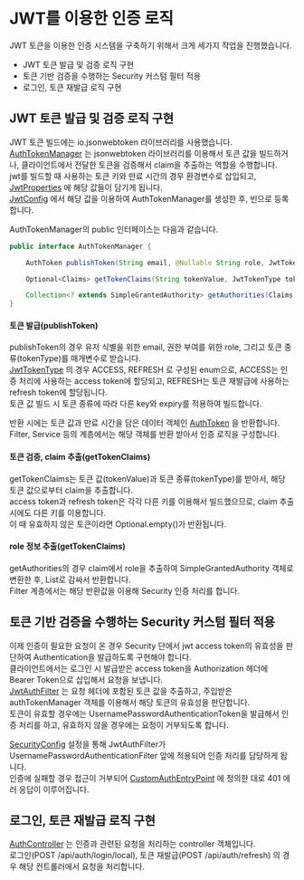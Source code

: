 # JWT를 이용한 인증 로직

JWT 토큰을 이용한 인증 시스템을 구축하기 위해서 크게 세가지 작업을 진행했습니다.

- JWT 토큰 발급 및 검증 로직 구현
- 토큰 기반 검증을 수행하는 Security 커스텀 필터 적용
- 로그인, 토큰 재발급 로직 구현

## JWT 토큰 발급 및 검증 로직 구현

JWT 토큰 빌드에는 io.jsonwebtoken 라이브러리를 사용했습니다.  
[AuthTokenManager](https://github.com/Nimble-Meet/server_spring/blob/develop/src/main/java/com/nimble/server_spring/infra/jwt/AuthTokenManager.java)
는 jsonwebtoken 라이브러리를 이용해서 토큰 값을 빌드하거나, 클라이언트에서 전달한 토큰을 검증해서 claim을 추출하는 역할을 수행합니다.  
jwt를 빌드할 때 사용하는 토큰 키와 만료 시간의 경우 환경변수로 삽입되고,
[JwtProperties](https://github.com/Nimble-Meet/server_spring/blob/develop/src/main/java/com/nimble/server_spring/infra/jwt/JwtProperties.java)
에 해당 값들이 담기게 됩니다.  
[JwtConfig](https://github.com/Nimble-Meet/server_spring/blob/develop/src/main/java/com/nimble/server_spring/infra/jwt/JwtConfig.java)
에서 해당 값을 이용하여 AuthTokenManager를 생성한 후, 빈으로 등록합니다.

AuthTokenManager의 public 인터페이스는 다음과 같습니다.

```java
public interface AuthTokenManager {

    AuthToken publishToken(String email, @Nullable String role, JwtTokenType tokenType);

    Optional<Claims> getTokenClaims(String tokenValue, JwtTokenType tokenType);

    Collection<? extends SimpleGrantedAuthority> getAuthorities(Claims claims);
}
```

#### 토큰 발급(publishToken)

publishToken의 경우 유저 식별을 위한 email, 권한 부여를 위한 role, 그리고 토큰 종류(tokenType)를 매개변수로 받습니다.    
[JwtTokenType](https://github.com/Nimble-Meet/server_spring/blob/develop/src/main/java/com/nimble/server_spring/infra/jwt/JwtTokenType.java)
의 경우 ACCESS, REFRESH 로 구성된 enum으로, ACCESS는 인증 처리에 사용하는 access token에 할당되고, REFRESH는 토큰 재발급에 사용하는
refresh token에 할당됩니다.  
토큰 값 빌드 시 토큰 종류에 따라 다른 key와 expiry를 적용하여 빌드합니다.

반환 시에는 토큰 값과 만료 시간을 담은 데이터 객체인
[AuthToken](https://github.com/Nimble-Meet/server_spring/blob/develop/src/main/java/com/nimble/server_spring/infra/jwt/AuthToken.java)
을 반환합니다.  
Filter, Service 등의 계층에서는 해당 객체를 반환 받아서 인증 로직을 구성합니다.

#### 토큰 검증, claim 추출(getTokenClaims)

getTokenClaims는 토큰 값(tokenValue)과 토큰 종류(tokenType)를 받아서, 해당 토큰 값으로부터 claim을 추출합니다.  
access token과 refresh token은 각각 다른 키를 이용해서 빌드했으므로, claim 추출 시에도 다른 키를 이용합니다.  
이 때 유효하지 않은 토큰이라면 Optional.empty()가 반환됩니다.

#### role 정보 추출(getTokenClaims)

getAuthorities의 경우 claim에서 role을 추출하여 SimpleGrantedAuthority 객체로 변환한 후, List로 감싸서 반환합니다.  
Filter 계층에서는 해당 반환값을 이용해 Security 인증 처리를 합니다.

## 토큰 기반 검증을 수행하는 Security 커스텀 필터 적용

이제 인증이 필요한 요청이 온 경우 Security 단에서 jwt access token의 유효성을 판단하여 Authentication을 발급하도록 구현해야 합니다.  
클라이언트에서는 로그인 시 발급받은 access token을 Authorization 헤더에 Bearer Token으로 삽입해서 요청을 보냅니다.  
[JwtAuthFilter](https://github.com/Nimble-Meet/server_spring/blob/develop/src/main/java/com/nimble/server_spring/infra/jwt/JwtAuthFilter.java)
는 요청 헤더에 포함된 토큰 값을 추출하고, 주입받은 authTokenManager 객체를 이용해서 해당 토큰의 유효성을 판단합니다.  
토큰이 유효할 경우에는 UsernamePasswordAuthenticationToken을 발급해서 인증 처리를 하고, 유효하지 않을 경우에는 요청이 거부되도록 합니다.

[SecurityConfig](https://github.com/Nimble-Meet/server_spring/blob/develop/src/main/java/com/nimble/server_spring/infra/security/SecurityConfig.java)
설정을 통해 JwtAuthFilter가 UsernamePasswordAuthenticationFilter 앞에 적용되어 인증 처리를 담당하게 됩니다.  
인증에 실패할 경우 접근이 거부되어
[CustomAuthEntryPoint](https://github.com/Nimble-Meet/server_spring/blob/develop/src/main/java/com/nimble/server_spring/infra/security/CustomAuthEntryPoint.java)
에 정의한 대로 401 에러 응답이 이루어집니다.

## 로그인, 토큰 재발급 로직 구현

[AuthController](https://github.com/Nimble-Meet/server_spring/blob/develop/src/main/java/com/nimble/server_spring/modules/auth/AuthController.java)
는 인증과 관련된 요청을 처리하는 controller 객체입니다.  
로그인(POST /api/auth/login/local), 토큰 재발급(POST /api/auth/refresh) 의 경우 해당 컨트롤러에서 요청을 처리합니다.
